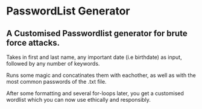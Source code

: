 # PasswordList Generator
## A Customised Passwordlist generator for brute force attacks. 

Takes in first and last name, any important date (i.e birthdate) as input, followed by any number of keywords.

Runs some magic and concatinates them with eachother, as well as with the most common passwords of the .txt file. 

After some formatting and several for-loops later, you get a customised wordlist which you can now use ethically and responsibly.

